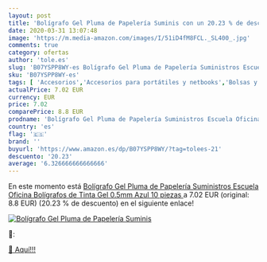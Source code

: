 ```yaml
---
layout: post
title: 'Bolígrafo Gel Pluma de Papelería Suminis con un 20.23 % de descuento'
date: 2020-03-31 13:07:48
image: 'https://m.media-amazon.com/images/I/51iD4fM8FCL._SL400_.jpg'
comments: true
category: ofertas
author: 'tole.es'
slug: 'B07YSPP8WY-es Bolígrafo Gel Pluma de Papelería Suministros Escuela...'
sku: 'B07YSPP8WY-es'
tags: [ 'Accesorios','Accesorios para portátiles y netbooks','Bolsas y fundas para portátiles y netbooks','Bolígrafos, lápices y útiles de escritura','Fundas blandas para portátiles y netbooks','Informática','Oficina y papelería','Rotuladores permanentes','Rotuladores y subrayadores','bolígrafo','bolígrafos', ]
actualPrice: 7.02 EUR
currency: EUR
price: 7.02
comparePrice: 8.8 EUR
prodname: 'Bolígrafo Gel Pluma de Papelería Suministros Escuela Oficina Bolígrafos de Tinta Gel 0.5mm Azul  10 piezas '
country: 'es'
flag: '🇪🇸'
brand: ''
buyurl: 'https://www.amazon.es/dp/B07YSPP8WY/?tag=tolees-21'
descuento: '20.23'
average: '6.326666666666666'
---
```


En este momento está [Bolígrafo Gel Pluma de Papelería Suministros Escuela Oficina Bolígrafos de Tinta Gel 0.5mm Azul  10 piezas ](https://www.amazon.es/dp/B07YSPP8WY/?tag=tolees-21) a 7.02 EUR (original: 8.8 EUR) (20.23 %  de descuento) en el siguiente enlace!

[![Bolígrafo Gel Pluma de Papelería Suminis](https://m.media-amazon.com/images/I/51iD4fM8FCL._SL400_.jpg)](https://www.amazon.es/dp/B07YSPP8WY/?tag=tolees-21)

🔎:


[🛒 Aquí!!!](https://www.amazon.es/dp/B07YSPP8WY/?tag=tolees-21)
